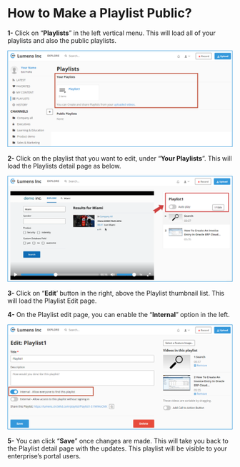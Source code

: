 # How to Make a Playlist Public?

**1-** Click on “**Playlists**” in the left vertical menu. This will load all of your playlists and also the public playlists.

![](../.gitbook/assets/help_playlist_share1.png)

**2-** Click on the playlist that you want to edit, under “**Your Playlists**”. This will load the Playlists detail page as below.

![](../.gitbook/assets/help_playlist_share2.png)

**3-** Click on “**Edit**’ button in the right, above the Playlist thumbnail list. This will load the Playlist Edit page. 

**4-** On the Playlist edit page, you can enable the “**Internal**” option in the left.

![](../.gitbook/assets/help_playlist_public.png)

**5-** You can click “**Save**” once changes are made. This will take you back to the Playlist detail page with the updates. This playlist will be visible to your enterprise’s portal users.

